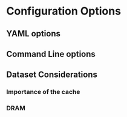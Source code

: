 # Configuration Options

## YAML options

## Command Line options

## Dataset Considerations

### Importance of the cache

### DRAM

